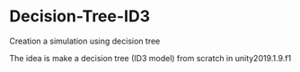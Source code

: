 # Decision-Tree-ID3
 Creation a simulation using decision tree

The idea is make a decision tree (ID3 model) from scratch in unity2019.1.9.f1 
